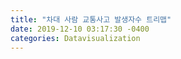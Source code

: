 ```yaml
---
title: "차대 사람 교통사고 발생자수 트리맵"
date: 2019-12-10 03:17:30 -0400
categories: Datavisualization
---
```

<html>
   <head>
      <title>교통사고 발생자수 트리맵</title>
      <script type = "text/javascript" src = "https://www.gstatic.com/charts/loader.js">
      </script>
      <script type = "text/javascript" src = "https://www.google.com/jsapi">
      </script>
      <script type = "text/javascript">
         google.charts.load('current', {packages: ['treemap']});
      </script>
   </head>

   <body>
      <div id = "container" style = "width: 550px; height: 400px; margin: 0 auto">
      </div>
      <script language = "JavaScript">
         function drawChart() {
            // Define the chart to be drawn.
            var data = new google.visualization.DataTable();
            var data = google.visualization.arrayToDataTable([
               ['Location', 'Parent', '교통사교 발생횟수', '교통사고 발생횟수 (color)'],
               ['교통사고 발생지역(횟수)',    null,                 0,                               0],
               ['서울특별시',   '교통사고 발생지역(횟수)',             0,                               0],
               ['경기도',    '교통사고 발생지역(횟수)',             0,                               0],
               ['강원도',      '교통사고 발생지역(횟수)',             0,                               0],
               ['충청도',    '교통사고 발생지역(횟수)',             0,                               0],
               ['전라도',    '교통사고 발생지역(횟수)',             0,                               0],
               ['경상도',    '교통사고 발생지역(횟수)',             0,                               0],
               ['대전광역시',    '교통사고 발생지역(횟수)',             0,                               0],
               ['인천광역시',    '교통사고 발생지역(횟수)',             0,                               0],
               ['광주광역시',    '교통사고 발생지역(횟수)',             0,                               0],
               ['울산광역시',    '교통사고 발생지역(횟수)',             0,                               0],
               ['부산광역시',    '교통사고 발생지역(횟수)',             0,                               0],
               ['제주특별자치도',    '교통사고 발생지역(횟수)',             0,                               0],

               ['서울',       '서울특별시',            2869,                              2869],

               ['경기',    '경기도',             1830,                              1830],

               ['강원',     '강원도',               220,                              220],

               ['충청',     '충청도',             569,                              569],

               ['전라',     '전라도',             734,                              734],

               ['경상',     '경상도',             987,                              987],

               ['인천',     '인천광역시',             369,                              369],

               ['대전',     '대전광역시',             326,                              326],

               ['광주',     '광주광역시',             328,                              328],

               ['울산',     '울산광역시',             192,                              192],

               ['부산',     '부산광역시',             759,                              759],

               ['제주',     '제주특별자치도',             157,                              157],


            ]);
            var options = {
               minColor: '#91bfdb',
               midColor: '#ffffbf',
               maxColor: '#fc8d59',
               headerHeight: 15,
               fontColor: 'black',
               showScale: true
            };

            // Instantiate and draw the chart.
            var chart = new google.visualization.TreeMap(document.getElementById('container'));
            chart.draw(data, options);
         }
         google.charts.setOnLoadCallback(drawChart);
      </script>
   </body>
</html>
